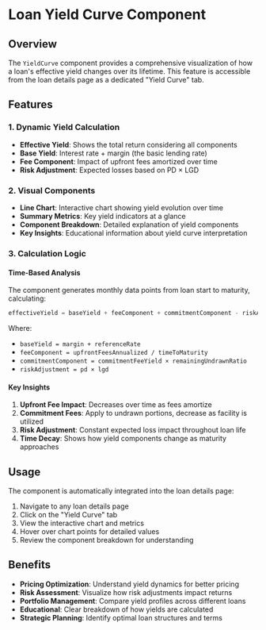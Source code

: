 # Loan Yield Curve Component

## Overview

The `YieldCurve` component provides a comprehensive visualization of how a loan's effective yield changes over its lifetime. This feature is accessible from the loan details page as a dedicated "Yield Curve" tab.

## Features

### 1. Dynamic Yield Calculation
- **Effective Yield**: Shows the total return considering all components
- **Base Yield**: Interest rate + margin (the basic lending rate)
- **Fee Component**: Impact of upfront fees amortized over time
- **Risk Adjustment**: Expected losses based on PD × LGD

### 2. Visual Components
- **Line Chart**: Interactive chart showing yield evolution over time
- **Summary Metrics**: Key yield indicators at a glance
- **Component Breakdown**: Detailed explanation of yield components
- **Key Insights**: Educational information about yield curve interpretation

### 3. Calculation Logic

#### Time-Based Analysis
The component generates monthly data points from loan start to maturity, calculating:

```typescript
effectiveYield = baseYield + feeComponent + commitmentComponent - riskAdjustment
```

Where:
- `baseYield = margin + referenceRate`
- `feeComponent = upfrontFeesAnnualized / timeToMaturity`
- `commitmentComponent = commitmentFeeYield × remainingUndrawnRatio`
- `riskAdjustment = pd × lgd`

#### Key Insights
1. **Upfront Fee Impact**: Decreases over time as fees amortize
2. **Commitment Fees**: Apply to undrawn portions, decrease as facility is utilized
3. **Risk Adjustment**: Constant expected loss impact throughout loan life
4. **Time Decay**: Shows how yield components change as maturity approaches

## Usage

The component is automatically integrated into the loan details page:

1. Navigate to any loan details page
2. Click on the "Yield Curve" tab
3. View the interactive chart and metrics
4. Hover over chart points for detailed values
5. Review the component breakdown for understanding

## Benefits

- **Pricing Optimization**: Understand yield dynamics for better pricing
- **Risk Assessment**: Visualize how risk adjustments impact returns
- **Portfolio Management**: Compare yield profiles across different loans
- **Educational**: Clear breakdown of how yields are calculated
- **Strategic Planning**: Identify optimal loan structures and terms 